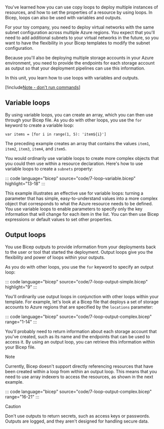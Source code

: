 You've learned how you can use copy loops to deploy multiple instances of resources, and how to set the properties of a resource by using loops. In Bicep, loops can also be used with variables and outputs.

For your toy company, you need to deploy virtual networks with the same subnet configuration across multiple Azure regions. You expect that you'll need to add additional subnets to your virtual networks in the future, so you want to have the flexibility in your Bicep templates to modify the subnet configuration. 

Because you'll also be deploying multiple storage accounts in your Azure environment, you need to provide the endpoints for each storage account as output so that your deployment pipelines can use this information.

In this unit, you learn how to use loops with variables and outputs.

[!include[Note - don't run commands](../../../includes/dont-run-commands.md)]

## Variable loops

By using variable loops, you can create an array, which you can then use through your Bicep file. As you do with other loops, you use the `for` keyword to create a variable loop:

```bicep
var items = [for i in range(1, 5): 'item${i}']
```

The preceding example creates an array that contains the values `item1`, `item2`, `item3`, `item4`, and `item5`.

You would ordinarily use variable loops to create more complex objects that you could then use within a resource declaration. Here's how to use variable loops to create a `subnets` property:

::: code language="bicep" source="code/7-loop-variable.bicep" highlight="13-18" :::

This example illustrates an effective use for variable loops: turning a parameter that has simple, easy-to-understand values into a more complex object that corresponds to what the Azure resource needs to be defined. You use variable loops to enable parameters to specify only the key information that will change for each item in the list. You can then use Bicep expressions or default values to set other properties.

## Output loops

You use Bicep outputs to provide information from your deployments back to the user or tool that started the deployment. Output loops give you the flexibility and power of loops within your outputs.

As you do with other loops, you use the `for` keyword to specify an output loop:

::: code language="bicep" source="code/7-loop-output-simple.bicep" highlight="9" :::

You'll ordinarily use output loops in conjunction with other loops within your template. For example, let's look at a Bicep file that deploys a set of storage accounts to Azure regions that are specified by the `locations` parameter:

::: code language="bicep" source="code/7-loop-output-complex.bicep" range="1-14" :::

You'll probably need to return information about each storage account that you've created, such as its name and the endpoints that can be used to access it. By using an output loop, you can retrieve this information within your Bicep file.

> [!NOTE]
> Currently, Bicep doesn't support directly referencing resources that have been created within a loop from within an output loop. This means that you need to use array indexers to access the resources, as shown in the next example.

::: code language="bicep" source="code/7-loop-output-complex.bicep" range="16-21" :::

> [!CAUTION]
> Don't use outputs to return secrets, such as access keys or passwords. Outputs are logged, and they aren't designed for handling secure data.
